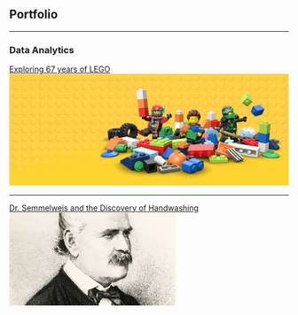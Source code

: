 ## Portfolio

---

### Data Analytics  

[Exploring 67 years of LEGO](/notebook.ipynb)
<img src="images/lego-bricks.jpeg?raw=true"/>

---
[Dr. Semmelweis and the Discovery of Handwashing](/handwashing.html)
<img src="images/dr semmelweis.jpg?raw=true"/>



